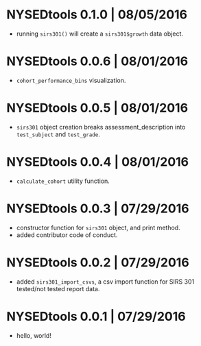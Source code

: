 # NYSEDtools 0.1.0 | 08/05/2016

* running `sirs301()` will create a `sirs301$growth` data object.


# NYSEDtools 0.0.6 | 08/01/2016

* `cohort_performance_bins` visualization.


# NYSEDtools 0.0.5 | 08/01/2016

* `sirs301` object creation breaks assessment_description into `test_subject` and `test_grade`.


# NYSEDtools 0.0.4 | 08/01/2016

* `calculate_cohort` utility function.


# NYSEDtools 0.0.3 | 07/29/2016

* constructor function for `sirs301` object, and print method.
* added contributor code of conduct.


# NYSEDtools 0.0.2 | 07/29/2016

* added `sirs301_import_csvs`, a csv import function for SIRS 301 tested/not tested report data.


# NYSEDtools 0.0.1 | 07/29/2016

* hello, world!
